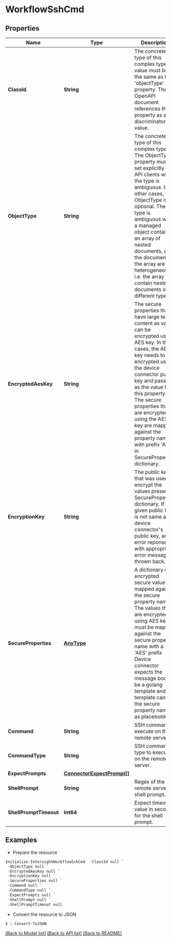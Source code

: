 # WorkflowSshCmd
## Properties

Name | Type | Description | Notes
------------ | ------------- | ------------- | -------------
**ClassId** | **String** | The concrete type of this complex type. Its value must be the same as the &#39;objectType&#39; property. The OpenAPI document references this property as a discriminator value. | [readonly] 
**ObjectType** | **String** | The concrete type of this complex type. The ObjectType property must be set explicitly by API clients when the type is ambiguous. In all other cases, the  ObjectType is optional.  The type is ambiguous when a managed object contains an array of nested documents, and the documents in the array are heterogeneous, i.e. the array can contain nested documents of different types. | 
**EncryptedAesKey** | **String** | The secure properties that have large text content as value can be encrypted using AES key. In these cases, the AES key needs to be encrypted using the device connector public key and passed as the value for this property. The secure properties that are encrypted using the AES key are mapped against the property name with prefix &#39;AES&#39; in SecureProperties dictionary. | [optional] 
**EncryptionKey** | **String** | The public key that was used to encrypt the values present in SecureProperties dictionary. If the given public key is not same as device connector&#39;s public key, an error reponse with appropriate error message is thrown back. | [optional] 
**SecureProperties** | [**AnyType**](.md) | A dictionary of encrypted secure values mapped against the secure property name. The values that are encrypted using AES key must be mapped against the secure property name with a &#39;AES&#39; prefix Device connector expects the message body to be a golang template and the template can use the secure property names as placeholders. | [optional] 
**Command** | **String** | SSH command to execute on the remote server. | [optional] 
**CommandType** | **String** | SSH command type to execute on the remote server. | [optional] [default to "NonInteractiveCmd"]
**ExpectPrompts** | [**ConnectorExpectPrompt[]**](ConnectorExpectPrompt.md) |  | [optional] 
**ShellPrompt** | **String** | Regex of the remote server&#39;s shell prompt. | [optional] 
**ShellPromptTimeout** | **Int64** | Expect timeout value in seconds for the shell prompt. | [optional] 

## Examples

- Prepare the resource
```powershell
Initialize-IntersightWorkflowSshCmd  -ClassId null `
 -ObjectType null `
 -EncryptedAesKey null `
 -EncryptionKey null `
 -SecureProperties null `
 -Command null `
 -CommandType null `
 -ExpectPrompts null `
 -ShellPrompt null `
 -ShellPromptTimeout null
```

- Convert the resource to JSON
```powershell
$ | Convert-ToJSON
```

[[Back to Model list]](../README.md#documentation-for-models) [[Back to API list]](../README.md#documentation-for-api-endpoints) [[Back to README]](../README.md)

